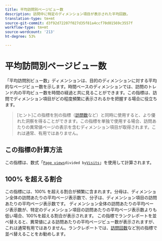 ```yaml
---
title: 平均訪問別ページビュー数
description: 訪問中に特定のディメンション項目が表示された平均回数。
translation-type: tm+mt
source-git-commit: d3f92d72207f027d35f81a4ccf70d01569c3557f
workflow-type: tm+mt
source-wordcount: '213'
ht-degree: 53%

---
```



# 平均訪問別ページビュー数

「平均訪問別ビュー数」ディメンションは、目的のディメンションに対する平均的なページビュー数を示します。時間ベースのディメンションでは、訪問のトレンド内の平均ビュー数を時間の経過と共に見ることができます。この指標は、訪問でディメンション項目がどの程度頻繁に表示されるかを把握する場合に役立ちます。

>[ヒント]この指標を別の指標（[訪問数](visits.md)など）と同時に使用すると、より優れた洞察を得ることができます。この指標を単独で使用する場合、訪問あたりの異常値ページの表示を含むディメンション項目が取得されます。これは通常、有用ではありません。

## この指標の計算方法

この指標は、数式「[`Page views`](page-views.md)` divided by `[`Visits`](visits.md)」を使用して計算されます。

## 100% を超える割合

この指標には、100% を超える割合が頻繁に含まれます。分母は、ディメンション全体の訪問あたりの平均ページ表示数で、分子は、ディメンション項目の訪問あたりの平均ページ表示数です。 ディメンション全体の訪問あたりの平均ページ表示数が、特定のディメンション項目の訪問あたりの平均ページ表示数よりも低い場合、100%を超える割合が表示されます。 この指標でランクレポートを並べ替えると、異常値による訪問あたりの平均ページビュー数が表示されますが、これは通常有用ではありません。ランクレポートでは、[訪問回数](visits.md)など別の指標で並べ替えることをお勧めします。